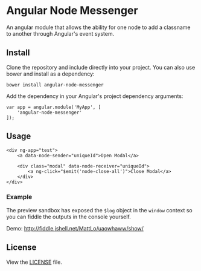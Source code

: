 # Angular Node Messenger

An angular module that allows the ability for one node to add a classname to another through Angular's event system.

## Install

Clone the repository and include directly into your project. You can also use bower and install as a dependency:

```
bower install angular-node-messenger
```

Add the dependency in your Angular's project dependency arguments:

```
var app = angular.module('MyApp', [
	'angular-node-messenger'
]);
```

## Usage

```
<div ng-app="test">
    <a data-node-sender="uniqueId">Open Modal</a>

    <div class="modal" data-node-receiver="uniqueId">
		<a ng-click="$emit('node-close-all')">Close Modal</a>
	</div>
</div>
```

### Example

The preview sandbox has exposed the `$log` object in the `window` context so you can fiddle the outputs in the console yourself.

Demo: http://fiddle.jshell.net/MattLo/uaowhaww/show/

## License
View the [LICENSE](https://github.com/mattlo/angular-node-messenger/blob/master/LICENSE) file.